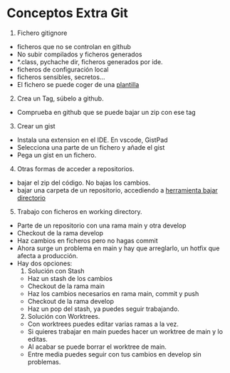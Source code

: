 
# Conceptos Extra Git

1. Fichero gitignore
  - ficheros que no se controlan en github
  - No subir compilados y ficheros generados
  - *.class, pychache dir, ficheros generados por ide.
  - ficheros de configuración local
  - ficheros sensibles, secretos...
  - El fichero se puede coger de una [plantilla](https://www.toptal.com/developers/gitignore)


2. Crea un Tag, súbelo a github.
  - Comprueba en github que se puede bajar un zip con ese tag

3. Crear un gist
  - Instala una extension en el IDE. En vscode, GistPad
  - Selecciona una parte de un fichero y añade el gist
  - Pega un gist en un fichero.

4. Otras formas de acceder a repositorios.
  - bajar el zip del código. No bajas los cambios.
  - bajar una carpeta de un repositorio, accediendo a [herramienta bajar directorio](https://download-directory.github.io/)

5. Trabajo con ficheros en working directory.
  - Parte de un repositorio con una rama main y otra develop
  - Checkout de la rama develop
  - Haz cambios en ficheros pero no hagas commit
  - Ahora surge un problema en main y hay que arreglarlo, un hotfix que afecta a producción.
  - Hay dos opciones:
    1. Solución con Stash
      - Haz un stash de los cambios
      - Checkout de la rama main
      - Haz los cambios necesarios en rama main, commit y push
      - Checkout de la rama develop
      - Haz un pop del stash, ya puedes seguir trabajando.
    2. Solución con Worktrees.
      - Con worktrees puedes editar varias ramas a la vez.
      - Si quieres trabajar en main puedes hacer un worktree de main y lo editas.
      - Al acabar se puede borrar el worktree de main.
      - Entre media puedes seguir con tus cambios en develop sin problemas.
